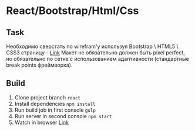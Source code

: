 # React/Bootstrap/Html/Css

## Task

Необходимо сверстать по wirefram'у используя Bootstrap \ HTML5 \ CSS3 страницу - 
[Link](https://activewizards.com/content/fe-test-assignment/wireframe.png)
Макет не обязательно должен быть pixel perfect, но обязательно по сетке с 
использованием адаптивности (стандартные break points фреймворка).

## Build

1. Clone project branch `react`
2. Install dependencies `npm install`
3. Run build job in first console `gulp`
4. Run server in second console `npm start`
5. Watch in browser [Link](http://localhost:3000/)